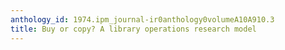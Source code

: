 ```yaml
---
anthology_id: 1974.ipm_journal-ir0anthology0volumeA10A910.3
title: Buy or copy? A library operations research model
---
```

